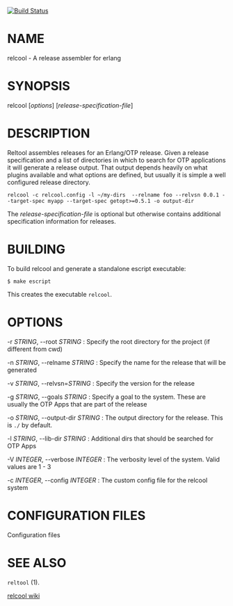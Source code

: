 [![Build Status](https://travis-ci.org/erlware/relcool.png)](https://travis-ci.org/erlware/relcool)

# NAME

relcool - A release assembler for erlang

# SYNOPSIS

relcool [*options*] [*release-specification-file*]

# DESCRIPTION

Reltool assembles releases for an Erlang/OTP release. Given a release
specification and a list of directories in which to search for OTP
applications it will generate a release output. That output depends
heavily on what plugins available and what options are defined, but
usually it is simple a well configured release directory.

    relcool -c relcool.config -l ~/my-dirs  --relname foo --relvsn 0.0.1 --target-spec myapp --target-spec getopt>=0.5.1 -o output-dir

The *release-specification-file* is optional but otherwise contains
additional specification information for releases.

# BUILDING

To build relcool and generate a standalone escript executable:

    $ make escript

This creates the executable `relcool`.

# OPTIONS

-r *STRING*, \--root *STRING*
:   Specify the root directory for the project (if different from cwd)

-n *STRING*, \--relname *STRING*
:   Specify the name for the release that will be generated

-v *STRING*, \--relvsn=*STRING*
:   Specify the version for the release

-g *STRING*, \--goals *STRING*
:   Specify a goal to the system. These are usually the OTP
  Apps that are part of the release

-o *STRING*, \--output-dir *STRING*
:  The output directory for the release. This is `./` by default.

-l *STRING*, \--lib-dir *STRING*
:  Additional dirs that should be searched for OTP Apps

-V *INTEGER*, \--verbose *INTEGER*
: The verbosity level of the system. Valid values are 1 - 3

-c *INTEGER*, \--config *INTEGER*
: The custom config file for the relcool system

# CONFIGURATION FILES

Configuration files

# SEE ALSO

`reltool` (1).

[relcool wiki](https://github.com/erlware/relcool/wiki)
